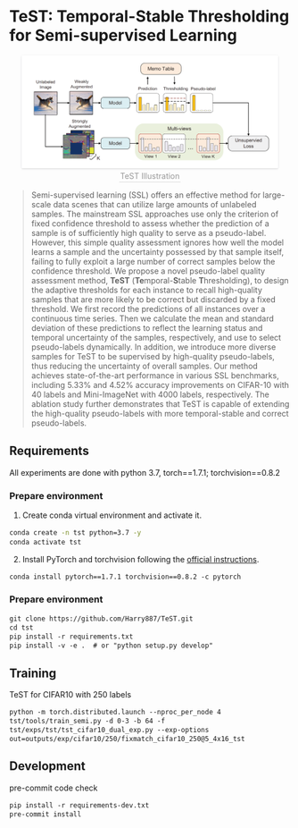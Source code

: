 # TeST: Temporal-Stable Thresholding for Semi-supervised Learning

<center>
    <img style="border-radius: 0.3125em; zoom:45%;
    box-shadow: 0 2px 4px 0 rgba(34,36,38,.12),0 2px 10px 0 rgba(34,36,38,.08);"
    src="docs/Architecture.png">
    <br>
    <div style="color:orange; border-bottom: 1px solid #d9d9d9;
    display: inline-block;
    color: #999;
    padding: 2px;">TeST Illustration</div>
</center>


> Semi-supervised learning (SSL) offers an effective method for large-scale data scenes that can utilize large amounts of unlabeled samples. The mainstream SSL approaches use only the criterion of fixed confidence threshold to assess whether the prediction of a sample is of sufficiently high quality to serve as a pseudo-label. However, this simple quality assessment ignores how well the model learns a sample and the uncertainty possessed by that sample itself, failing to fully exploit a large number of correct samples below the confidence threshold. We propose a novel pseudo-label quality assessment method, **TeST** (**Te**mporal-**S**table **T**hresholding), to design the adaptive thresholds for each instance to recall high-quality samples that are more likely to be correct but discarded by a fixed threshold. We first record the predictions of all instances over a continuous time series. Then we calculate the mean and standard deviation of these predictions to reflect the learning status and temporal uncertainty of the samples, respectively, and use to select pseudo-labels dynamically. In addition, we introduce more diverse samples for TeST to be supervised by high-quality pseudo-labels, thus reducing the uncertainty of overall samples. Our method achieves state-of-the-art performance in various SSL benchmarks, including $5.33\%$ and $4.52\%$ accuracy improvements on CIFAR-10 with 40 labels and Mini-ImageNet with 4000 labels, respectively. The ablation study further demonstrates that TeST is capable of extending the high-quality pseudo-labels with more temporal-stable and correct pseudo-labels.

## Requirements

All experiments are done with python 3.7, torch==1.7.1; torchvision==0.8.2

### Prepare environment

1. Create conda virtual environment and activate it.

```sh
conda create -n tst python=3.7 -y
conda activate tst
```

2. Install PyTorch and torchvision following the [official instructions](#https://pytorch.org/).

```
conda install pytorch==1.7.1 torchvision==0.8.2 -c pytorch
```

### Prepare environment

```
git clone https://github.com/Harry887/TeST.git
cd tst
pip install -r requirements.txt
pip install -v -e .  # or "python setup.py develop"
```

## Training

TeST for CIFAR10 with 250 labels

```
python -m torch.distributed.launch --nproc_per_node 4 tst/tools/train_semi.py -d 0-3 -b 64 -f tst/exps/tst/tst_cifar10_dual_exp.py --exp-options  out=outputs/exp/cifar10/250/fixmatch_cifar10_250@5_4x16_tst
```

## Development

pre-commit code check

```
pip install -r requirements-dev.txt
pre-commit install
```
